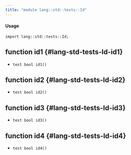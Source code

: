 ```yaml
---
title: "module lang::std::tests::Id"
---
```


#### Usage

`import lang::std::tests::Id;`


## function id1 {#lang-std-tests-Id-id1}

* ``test bool id1()``

## function id2 {#lang-std-tests-Id-id2}

* ``test bool id2()``

## function id3 {#lang-std-tests-Id-id3}

* ``test bool id3()``

## function id4 {#lang-std-tests-Id-id4}

* ``test bool id4()``


